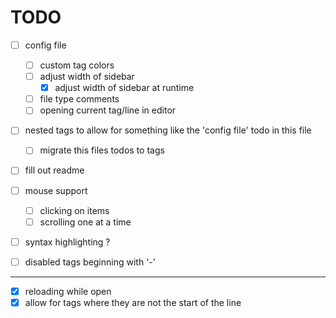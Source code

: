 # TODO

- [ ] config file
  - [ ] custom tag colors
  - [ ] adjust width of sidebar
    - [x] adjust width of sidebar at runtime
  - [ ] file type comments
  - [ ] opening current tag/line in editor

- [ ] nested tags
  to allow for something like the 'config file' todo in this file
  - [ ] migrate this files todos to tags
  
- [ ] fill out readme

- [ ] mouse support
  - [ ] clicking on items
  - [ ] scrolling one at a time

- [ ] syntax highlighting ?

- [ ] disabled tags beginning with '-'

---

- [x] reloading while open
- [x] allow for tags where they are not the start of the line
